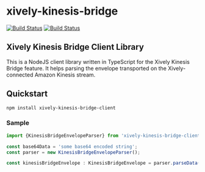 # xively-kinesis-bridge

[![Build Status](https://travis-ci.org/xively/xively-kinesis-bridge-client.svg?branch=master)](https://travis-ci.org/xively/xively-kinesis-bridge-client)
[![Build Status](https://travis-ci.org/xively/xively-kinesis-bridge-client.svg?branch=master)](https://travis-ci.org/xively/xively-kinesis-bridge-client)


## Xively Kinesis Bridge Client Library

This is a NodeJS client library written in TypeScript for the Xively Kinesis Bridge feature. It helps parsing the envelope transported on the Xively-connected Amazon Kinesis stream.

## Quickstart

```
npm install xively-kinesis-bridge-client
```

### Sample

```javascript
import {KinesisBridgeEnvelopeParser} from 'xively-kinesis-bridge-client';

const base64Data = 'some base64 encoded string';
const parser = new KinesisBridgeEnvelopeParser();

const kinesisBridgeEnvelope : KinesisBridgeEnvelope = parser.parseData(base64Data);
```
